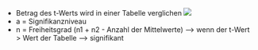 - Betrag des t-Werts wird in einer Tabelle verglichen 
![](Pasted%20image%2020240516100533.png)
- a = Signifikanzniveau 
- n = Freiheitsgrad (n1 + n2 - Anzahl der Mittelwerte)
--> wenn der t-Wert > Wert der Tabelle --> signifikant 